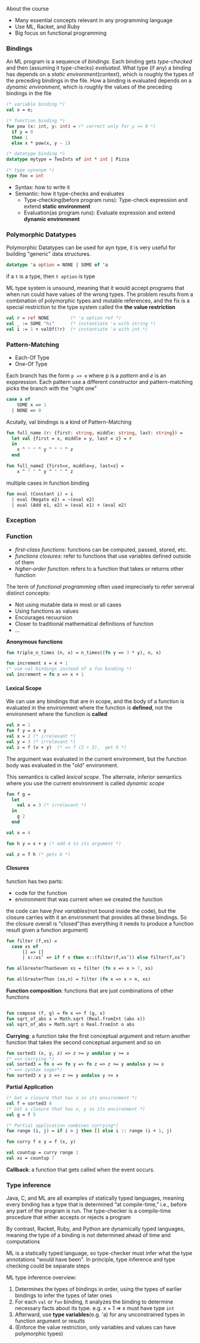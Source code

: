 About the course

- Many essential concepts relevant in any programming language
- Use ML, Racket, and Ruby
- Big focus on functional programming

### Bindings

An ML program is a sequence of _bindings_. Each binding gets _type-checked_ and then (assuming it type-checks) _evaluated_. What type (if any) a binding has depends on a _static environment_(context), which is roughly the types of the preceding bindings in the file. How a binding is evaluated depends on a _dynamic environment_, which is roughly the values of the preceding bindings in the file

```sml
(* variable binding *)
val x = e;

(* function binding *)
fun pow (x: int, y: int) = (* correct only for y >= 0 *)
  if y = 0
  then 1
  else x * pow(x, y - 1)

(* datatype binding *)
datatype mytype = TwoInts of int * int | Pizza

(* type synonym *)
type foo = int
```

- Syntax: how to write it
- Semantic: how it type-checks and evaluates
  - Type-checking(before program runs): Type-check expression and extend **static environment**
  - Evaluation(as program runs): Evaluate expression and extend **dynamic environment**

### Polymorphic Datatypes

Polymorphic Datatypes can be used for ayn type, it is very useful for building "generic" data structures.

```sml
datatype 'a option = NONE | SOME of 'a
```

if a `t` is a type, then `t option` is type

ML type system is unsound, meaning that it would accept programs that when run could have values of the wrong types. The problem results from a combination of polymorphic types and mutable references, and the fix is a special restriction to the type system called the **the value restriction**

```sml
val r = ref NONE        (* 'a option ref *)
val _ := SOME "hi"      (* instantiate 'a with string *)
val i := 1 + valOf(!r)  (* instantiate 'a with int *)

```

### Pattern-Matching

- Each-Of Type
- One-Of Type

Each branch has the form `p => e` where p is a _pattern_ and _e_ is an exppression. Each pattern use a different constructor and pattern-matching picks the branch with the "right one"

```sml
case a of
    SOME x => 1
  | NONE => 0
```

Acutally, val bindings is a kind of Pattern-Matching

```sml
fun full_name (r: {first: string, middle: string, last: string}) =
  let val {first = x, middle = y, last = z} = r
  in
    x ^ " " ^ y ^ " " ^ z
  end

fun full_name2 {first=x, middle=y, last=z} =
    x ^ " " ^ y ^ " " ^ z
```

multiple cases in function binding

```sml
fun eval (Constant i) = i
  | eval (Negate e2) = ~(eval e2)
  | eval (Add e1, e2) = (eval e1) + (eval e2)

```

### Exception

### Function

- _first-class functions_: functions can be computed, passed, stored, etc.
- _functions closures_: refer to functions that use variables defined outside of them
- _higher-order function_: refers to a function that takes or returns other function

The term of _functional programming_ often used imprecisely to refer serveral distinct concepts:

- Not using mutable data in most or all cases
- Using functions as values
- Encourages recuursion
- Closer to traditional mathematical definitions of function
- ...

**Anonymous functions**

```sml
fun triple_n_times (n, x) = n_times((fn y => 3 * y), n, x)

fun increment x = x + 1
(* use val bindings instead of a fun binding *)
val increment = fn x => x + 1
```

#### Lexical Scope

We can use any bindings that are in scope, and the body of a function is evaluated in the environment where the function is **defined**, not the environment where the function is **called**

```sml
val x = 1
fun f y = x + y
val x = 2 (* irrelevant *)
val y = 3 (* irrelevant *)
val z = f (x + y)  (* => f (2 + 3),  get 6 *)
```

The argument was evaluated in the current environment, but the function body was evaluated in the "old" environment.

This semantics is called _lexical scope_. The alternate, inferior semantics where you use the current environment is called _dynamic scope_

```sml
fun f g =
  let
    val x = 3 (* irrelevant *)
  in
    g 2
  end

val x = 4

fun h y = x + y (* add 4 to its argument *)

val z = f h (* gets 6 *)
```

#### Closures

function has two parts:

- code for the function
- environment that was current when we created the function

the code can have _free variables_(not bound inside the code), but the closure carries with it an environment that provides all these bindings. So the closure overall is "closed"(has everything it needs to produce a function result given a function argument)

```sml
fun filter (f,xs) =
  case xs of
      [] => []
      | x::xs’ => if f x then x::(filter(f,xs’)) else filter(f,xs’)

fun allGreaterThanSeven xs = filter (fn x => x > 7, xs)

fun allGreaterThan (xs,n) = filter (fn x => x > n, xs)
```

**Function composition**: functions that are just combinations of other functions

```sml

fun compose (f, g) = fn x => f (g, x)
fun sqrt_of_abs x = Math.sqrt (Real.fromInt (abs x))
val sqrt_of_abs = Math.sqrt o Real.fromInt o abs
```

**Currying**: a function take the first conceptual argument and return another function that takes the second conceptual argument and so on

```sml
fun sorted3 (x, y, z) => z >= y andalso y >= x
(* ==> currying *)
val sorted3 = fn x => fn y => fn z => z >= y andalso y >= x
(* ==> syntax suger*)
fun sorted3 x y z => z >= y andalso y >= x
```

**Partial Application**

```sml
(* Get a closure that has x in its environment *)
val f = sorted3 4
(* Get a closure that has x, y in its environment *)
val g = f 5

(* Partial application combines currying*)
fun range (i, j) = if i > j then [] else i :: range (i + 1, j)

fun curry f x y = f (x, y)

val countup = curry range 1
val xs = countup 7
```

**Callback**: a function that gets called when the event occurs.

### Type inference

Java, C, and ML are all examples of statically typed languages, meaning every binding has a type that is determined “at compile-time,” i.e., before any part of the program is run. The type-checker is a compile-time procedure that either accepts or rejects a program

By contrast, Racket, Ruby, and Python are dynamically typed languages, meaning the type of a binding is not determined ahead of time and computations

ML is a statically typed language, so type-checker must infer what the type annotations "would have been". In principle, type inference and type checking could be separate steps

ML type inference overview:

1. Determines the types of bindings in order, using the types of earlier bindings to infer the types of later ones
2. For each `val` or `fun` binding, it analyzes the binding to determine necessary facts about its type. e.g. x + 1 => x must have type `int`
3. Afterward, use **type variables**(e.g. 'a) for any unconstrained types in function argument or results
4. (Enforce the value restriction, only variables and values can have polymorphic types)
